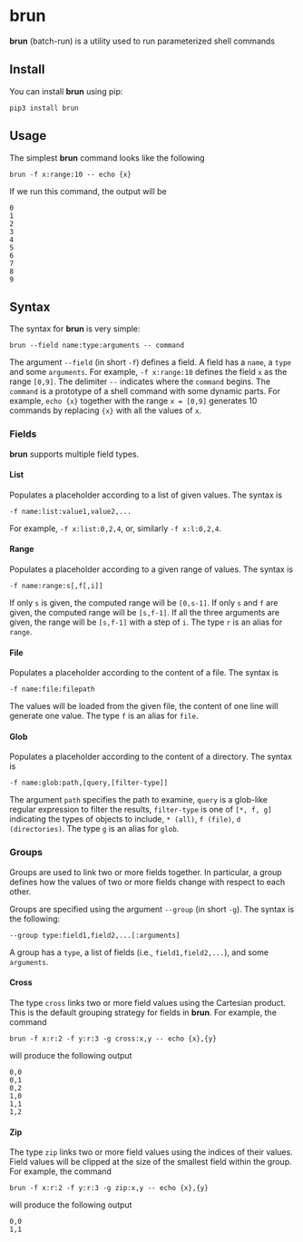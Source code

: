 # brun

**brun** (batch-run) is a utility used to run parameterized shell commands


## Install

You can install **brun** using pip:

```
pip3 install brun
```


## Usage

The simplest **brun** command looks like the following

```
brun -f x:range:10 -- echo {x}
```

If we run this command, the output will be

```
0
1
2
3
4
5
6
7
8
9
```


## Syntax

The syntax for **brun** is very simple:

```
brun --field name:type:arguments -- command
```

The argument `--field` (in short `-f`) defines a field. A field has a `name`, a `type` and some `arguments`. For example,
`-f x:range:10` defines the field `x` as the range `[0,9]`. The delimiter `--` indicates where the `command` begins. The `command` is a prototype of a shell command with some dynamic parts. For example, `echo {x}` together with the range `x = [0,9]` generates 10 commands by replacing `{x}` with all the values of `x`.

### Fields

**brun** supports multiple field types.

#### List

Populates a placeholder according to a list of given values. The syntax is
```
-f name:list:value1,value2,...
```
For example, `-f x:list:0,2,4`, or, similarly `-f x:l:0,2,4`.


#### Range

Populates a placeholder according to a given range of values. The syntax is
```
-f name:range:s[,f[,i]]
```
If only `s` is given, the computed range will be `[0,s-1]`. If only `s` and `f` are given, the computed range will be `[s,f-1]`. If all the three arguments are given, the range will be `[s,f-1]` with a step of `i`.
The type `r` is an alias for `range`.


#### File

Populates a placeholder according to the content of a file. The syntax is
```
-f name:file:filepath
```
The values will be loaded from the given file, the content of one line will generate one value.
The type `f` is an alias for `file`.


#### Glob

Populates a placeholder according to the content of a directory. The syntax is
```
-f name:glob:path,[query,[filter-type]]
```
The argument `path` specifies the path to examine, `query` is a glob-like regular expression to filter the results, `filter-type` is one of `[*, f, g]` indicating the types of objects to include, `* (all)`, `f (file)`, `d (directories)`.
The type `g` is an alias for `glob`.


### Groups

Groups are used to link two or more fields together.
In particular, a group defines how the values of two or more fields change with respect to each other.

Groups are specified using the argument `--group` (in short `-g`). The syntax is the following:
```
--group type:field1,field2,...[:arguments]
```

 A group has a `type`, a list of fields (i.e., `field1,field2,...`), and some `arguments`.


#### Cross

The type `cross` links two or more field values using the Cartesian product. This is the default grouping strategy for fields in **brun**.
For example, the command

```
brun -f x:r:2 -f y:r:3 -g cross:x,y -- echo {x},{y}
```

will produce the following output

```
0,0
0,1
0,2
1,0
1,1
1,2
```


#### Zip

The type `zip` links two or more field values using the indices of their values.
Field values will be clipped at the size of the smallest field within the group.
For example, the command

```
brun -f x:r:2 -f y:r:3 -g zip:x,y -- echo {x},{y}
```

will produce the following output

```
0,0
1,1
```
